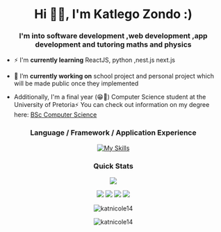 <h1 align="center">Hi 👋🏾, I'm Katlego Zondo</a>
 :)</h1>
<h3 align="center">I'm into software development ,web development ,app development and tutoring maths and physics</h3>

- ⚡ I'm **currently learning** ReactJS, python ,nest.js next.js  

- 🔭 I’m **currently working on** school project and personal project which will be made public once they implemented

- Additionally, I'm a final year (😁🎉) Computer Science student at the University of Pretoria⚡
  You can check out information on my degree here: [BSc Computer Science](https://www.up.ac.za/yearbooks/2023/EBIT-faculty/UD-programmes/view/12134001#fin)

 
<div align="center">
<h3 align="center">Language / Framework / Application Experience</h3>

[![My Skills](https://skills.thijs.gg/icons?i=react,nodejs,html,css,js,ts,cpp,git,py,php,github,java,bootstrap)](https://skills.thijs.gg)



<h3 align="center">Quick Stats</h3>


![](http://github-profile-summary-cards.vercel.app/api/cards/profile-details?username=katnicole14&theme=2077)

![](http://github-profile-summary-cards.vercel.app/api/cards/repos-per-language?username=katnicole14&theme=2077)
![](http://github-profile-summary-cards.vercel.app/api/cards/most-commit-language?username=katnicole14&theme=2077)
![](http://github-profile-summary-cards.vercel.app/api/cards/stats?username=katnicole14&theme=2077)
![](http://github-profile-summary-cards.vercel.app/api/cards/productive-time?username=katnicole14&theme=2077&utcOffset=8)


<p><img src="https://github-readme-streak-stats.herokuapp.com/?user=katnicole14&theme=radical&hide_border=false" alt="katnicole14" /></p>
<p><img src="https://github-readme-stats.vercel.app/api/top-langs/?username=katnicole14&theme=radical&hide_border=false&include_all_commits=false&count_private=false&layout=compact" alt="katnicole14" /></p>

</div>








